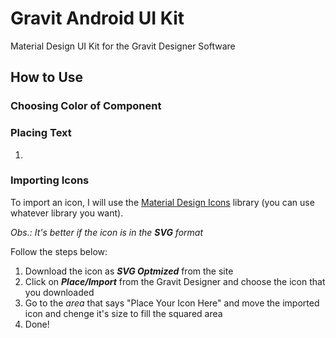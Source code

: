 # Gravit Android UI Kit
Material Design UI Kit for the Gravit Designer Software

## How to Use

### Choosing Color of Component

### Placing Text

1. 

### Importing Icons

To import an icon, I will use the [Material Design Icons](https://materialdesignicons.com/) library (you can use whatever library you want).

*Obs.: It's better if the icon is in the **SVG** format*

Follow the steps below:

1. Download the icon as ***SVG Optmized*** from the site
2. Click on ***Place/Import*** from the Gravit Designer and choose the icon that you downloaded
3. Go to the *area* that says "Place Your Icon Here" and move the imported icon and chenge it's size to fill the squared area
4. Done!
